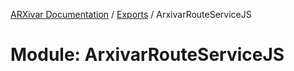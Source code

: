 [ARXivar Documentation](../README.md) / [Exports](../modules.md) / ArxivarRouteServiceJS

# Module: ArxivarRouteServiceJS
